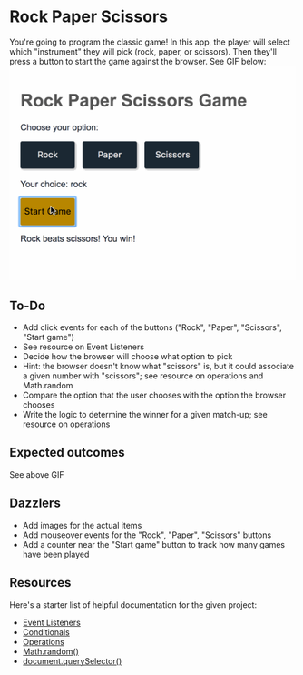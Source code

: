 # Rock Paper Scissors
You're going to program the classic game! In this app, the player will select which "instrument" they will pick (rock, paper, or scissors). Then they'll press a button to start the game against the browser. See GIF below:
![rock paper scissors game](images/rock-paper-scissors.gif)

## To-Do
* Add click events for each of the buttons ("Rock", "Paper", "Scissors", "Start game")
 * See resource on Event Listeners
* Decide how the browser will choose what option to pick
 * Hint: the browser doesn't know what "scissors" is, but it could associate a given number with "scissors"; see resource on operations and Math.random
* Compare the option that the user chooses with the option the browser chooses
 * Write the logic to determine the winner for a given match-up; see resource on operations

## Expected outcomes
See above GIF

## Dazzlers
* Add images for the actual items
* Add mouseover events for the "Rock", "Paper", "Scissors" buttons
* Add a counter near the "Start game" button to track how many games have been played

## Resources
Here's a starter list of helpful documentation for the given project:
* [Event Listeners](https://developer.mozilla.org/en-US/docs/Web/API/EventTarget/addEventListener)
* [Conditionals](https://developer.mozilla.org/en-US/docs/Learn/JavaScript/Building_blocks/conditionals)
* [Operations](https://developer.mozilla.org/en-US/docs/Web/JavaScript/Reference/Operators/Arithmetic_Operators)
* [Math.random()](https://developer.mozilla.org/en-US/docs/Web/JavaScript/Reference/Global_Objects/Math/random)
* [document.querySelector()](https://developer.mozilla.org/en-US/docs/Web/API/Document/querySelector)
